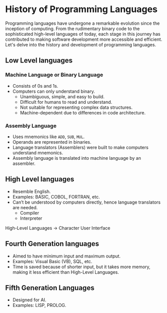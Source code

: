 # History of Programming Languages

Programming languages have undergone a remarkable evolution since the inception of computing. From the rudimentary binary code to the sophisticated high-level languages of today, each stage in this journey has contributed to making software development more accessible and efficient. Let's delve into the history and development of programming languages.

## Low Level languages

### Machine Language or Binary Language
- Consists of 0s and 1s.
- Computers can only understand binary.
    - Unambiguous, simple, and easy to build.
    - Difficult for humans to read and understand.
    - Not suitable for representing complex data structures.
    - Machine-dependent due to differences in code architecture.


### Assembly Language
- Uses mnemonics like `ADD`, `SUB`, `MUL`.
- Operands are represented in binaries.
- Language translators (Assemblers) were built to make computers understand mnemonics.
- Assembly language is translated into machine language by an assembler.


## High Level languages

- Resemble English.
- Examples: BASIC, COBOL, FORTRAN, etc.
- Can’t be understood by computers directly, hence language translators are needed.
  - Compiler
  - Interpreter

High-Level Languages -> Character User Interface

## Fourth Generation languages

- Aimed to have minimum input and maximum output.
- Examples: Visual Basic (VB), SQL, etc.
- Time is saved because of shorter input, but it takes more memory, 
making it less efficient than High-Level Languages.

## Fifth Generation Languages

- Designed for AI.
- Examples: LISP, PROLOG.
